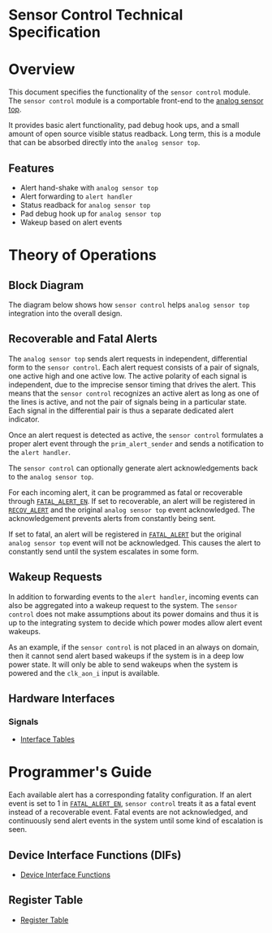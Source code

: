 # Sensor Control Technical Specification

# Overview

This document specifies the functionality of the `sensor control` module.
The `sensor control` module is a comportable front-end to the [analog sensor top](../ast/README.md).

It provides basic alert functionality, pad debug hook ups, and a small amount of open source visible status readback.
Long term, this is a module that can be absorbed directly into the `analog sensor top`.

## Features

- Alert hand-shake with `analog sensor top`
- Alert forwarding to `alert handler`
- Status readback for `analog sensor top`
- Pad debug hook up for `analog sensor top`
- Wakeup based on alert events

# Theory of Operations

## Block Diagram

The diagram below shows how `sensor control` helps `analog sensor top` integration into the overall design.

## Recoverable and Fatal Alerts

The `analog sensor top` sends alert requests in independent, differential form to the `sensor control`.
Each alert request consists of a pair of signals, one active high and one active low.
The active polarity of each signal is independent, due to the imprecise sensor timing that drives the alert.
This means that the `sensor control` recognizes an active alert as long as one of the lines is active, and not the pair of signals being in a particular state.
Each signal in the differential pair is thus a separate dedicated alert indicator.

Once an alert request is detected as active, the `sensor control` formulates a proper alert event through the `prim_alert_sender` and sends a notification to the `alert handler`.

The `sensor control` can optionally generate alert acknowledgements back to the `analog sensor top`.

For each incoming alert, it can be programmed as fatal or recoverable through [`FATAL_ALERT_EN`](data/sensor_ctrl.hjson#fatal_alert_en).
If set to recoverable, an alert will be registered in [`RECOV_ALERT`](data/sensor_ctrl.hjson#recov_alert) and the original `analog sensor top` event acknowledged.
The acknowledgement prevents alerts from constantly being sent.

If set to fatal, an alert will be registered in [`FATAL_ALERT`](data/sensor_ctrl.hjson#fatal_alert) but the original `analog sensor top` event will not be acknowledged.
This causes the alert to constantly send until the system escalates in some form.

## Wakeup Requests

In addition to forwarding events to the `alert handler`, incoming events can also be aggregated into a wakeup request to the system.
The `sensor control` does not make assumptions about its power domains and thus it is up to the integrating system to decide which power modes allow alert event wakeups.

As an example, if the `sensor control` is not placed in an always on domain, then it cannot send alert based wakeups if the system is in a deep low power state.
It will only be able to send wakeups when the system is powered and the `clk_aon_i` input is available.

## Hardware Interfaces

### Signals

* [Interface Tables](data/sensor_ctrl.hjson#interfaces)

# Programmer's Guide

Each available alert has a corresponding fatality configuration.
If an alert event is set to 1 in [`FATAL_ALERT_EN`](data/sensor_ctrl.hjson#fatal_alert_en), `sensor control` treats it as a fatal event instead of a recoverable event.
Fatal events are not acknowledged, and continuously send alert events in the system until some kind of escalation is seen.

## Device Interface Functions (DIFs)

- [Device Interface Functions](../../../sw/device/lib/dif/dif_sensor_ctrl.h)

## Register Table

* [Register Table](data/sensor_ctrl.hjson#register)
